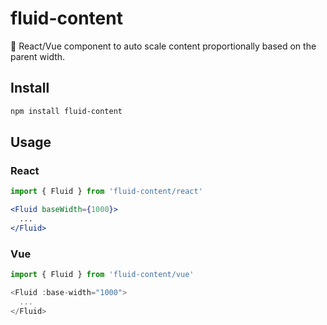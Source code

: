 # fluid-content

📏 React/Vue component to auto scale content proportionally based on the parent width.

## Install

```bash
npm install fluid-content
```

## Usage

### React

```jsx
import { Fluid } from 'fluid-content/react'

<Fluid baseWidth={1000}>
  ...
</Fluid>
```

### Vue

```js
import { Fluid } from 'fluid-content/vue'

<Fluid :base-width="1000">
  ...
</Fluid>
```
